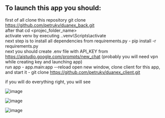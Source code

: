 ﻿## To launch this app you should:  
 first of all clone this repository git clone https://github.com/petrukv/duanex_back.git  
 after that cd <projec_folder_name>  
 activate venv by executing .\.venv\Scripts\activate  
 next step is to install all dependencies from requirements.py - pip install -r requirements.py  
 next you should create .env file with API_KEY from https://aistudio.google.com/prompts/new_chat (probably you will need vpn while creating key and launching app)  
 run app - app.main:app --reload
 open new window, clone client for this app, and start it - git clone https://github.com/petrukv/duanex_client.git  


 if you will do everything right, you will see 


 ![image](https://github.com/user-attachments/assets/589ba4a6-5f50-4305-b0a0-0b7f630b7845)


![image](https://github.com/user-attachments/assets/a83fd7fc-7576-4774-b220-572985996db6)


![image](https://github.com/user-attachments/assets/b6b6c39b-889b-404f-a1c2-e29882bd6e9c)

